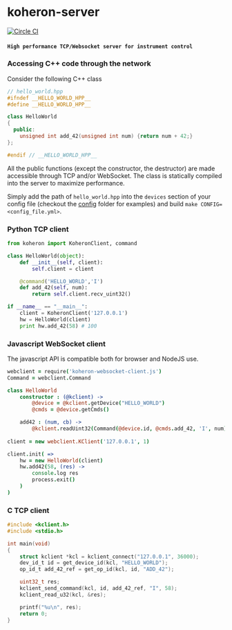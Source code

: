 # koheron-server

[![Circle CI](https://circleci.com/gh/Koheron/koheron-server.svg?style=shield)](https://circleci.com/gh/Koheron/koheron-server)

#### `High performance TCP/Websocket server for instrument control`

### Accessing C++ code through the network

Consider the following C++ class

``` cpp
// hello_world.hpp
#ifndef __HELLO_WORLD_HPP__
#define __HELLO_WORLD_HPP__

class HelloWorld
{
  public:
    unsigned int add_42(unsigned int num) {return num + 42;}
};

#endif // __HELLO_WORLD_HPP__
```

All the public functions (except the constructor, the destructor) are made accessible through TCP and/or WebSocket. The class is statically compiled into the server to maximize performance.

Simply add the path of `hello_world.hpp` into the `devices` section of your config file (checkout the [config](config) folder for examples) and build `make CONFIG=<config_file.yml>`.

### Python TCP client

``` py
from koheron import KoheronClient, command

class HelloWorld(object):
    def __init__(self, client):
        self.client = client

    @command('HELLO_WORLD','I')
    def add_42(self, num):
        return self.client.recv_uint32()

if __name__ == "__main__":
    client = KoheronClient('127.0.0.1')
    hw = HelloWorld(client)
    print hw.add_42(58) # 100
```

### Javascript WebSocket client

The javascript API is compatible both for browser and NodeJS use.

```coffee
webclient = require('koheron-websocket-client.js')
Command = webclient.Command

class HelloWorld
    constructor : (@kclient) ->
        @device = @kclient.getDevice("HELLO_WORLD")
        @cmds = @device.getCmds()

    add42 : (num, cb) ->
        @kclient.readUint32(Command(@device.id, @cmds.add_42, 'I', num), cb)
        
client = new webclient.KClient('127.0.0.1', 1)

client.init( =>
    hw = new HelloWorld(client)
    hw.add42(58, (res) ->
        console.log res
        process.exit()
    )
)
```

### C TCP client

```c
#include <kclient.h>
#include <stdio.h>

int main(void)
{
    struct kclient *kcl = kclient_connect("127.0.0.1", 36000);
    dev_id_t id = get_device_id(kcl, "HELLO_WORLD");
    op_id_t add_42_ref = get_op_id(kcl, id, "ADD_42");

    uint32_t res;
    kclient_send_command(kcl, id, add_42_ref, "I", 58);
    kclient_read_u32(kcl, &res);

    printf("%u\n", res);
    return 0;
}
```
